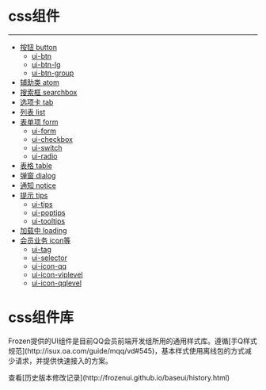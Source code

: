 # css组件
---
<div class="side-area">
        <ul>
          <li><a href="#modules-ui-btn">按钮 button</a>
            <ul class="nav">
              <li data-id="ui-btn"><a href="#modules-ui-btn">ui-btn</a></li>
              <li data-id="ui-btn-lg"><a href="#modules-ui-btn-lg" >ui-btn-lg</a></li>
              <li data-id="ui-btn-group"><a href="#modules-ui-btn-group" >ui-btn-group</a></li>
            </ul>
          </li>
          <li data-id="atom"><a href="#modules-atom">辅助类 atom</a></li>
          <li  data-id="ui-searchbox"><a href="#modules-ui-searchbox">搜索框 searchbox</a></li>
          <li data-id="ui-tab"><a href="#modules-ui-tab">选项卡 tab</a></li>
          <li data-id="ui-list"><a href="#modules-ui-list" >列表 list</a></li>
          <li><a href="#modules-ui-form">表单项 form</a>
            <ul class="nav">
              <li data-id="ui-form"><a href="#modules-ui-form" >ui-form</a></li>
              <li data-id="ui-checkbox"><a href="#modules-ui-checkbox" >ui-checkbox</a></li>
              <li data-id="ui-switch"><a href="#modules-ui-switch">ui-switch</a></li>
              <li data-id="ui-radio"><a href="#modules-ui-radio">ui-radio</a></li>
            </ul>
          </li>
          <li data-id="ui-table"><a href="#modules-ui-table">表格 table</a></li>
          <li  data-id="ui-dialog"><a href="#modules-ui-dialog">弹窗 dialog</a></li>
          <li data-id="ui-notice"><a href="#modules-ui-notice">通知 notice</a></li>
          <li><a href="#modules-ui-tips">提示 tips</a>
            <ul class="nav">
              <li data-id="ui-tips"><a href="#modules-ui-tips">ui-tips</a></li>
              <li data-id="ui-poptips"><a href="#modules-ui-poptips" >ui-poptips</a></li>
              <li data-id="ui-tooltips"><a href="#modules-ui-tooltips">ui-tooltips</a></li>
            </ul>
          </li>
          <li data-id="ui-loading"><a href="#modules-ui-loading">加载中 loading</a></li>
          <li><a href="#modules-ui-tag">会员业务 icon等</a>
            <ul class="nav">
              <li data-id="ui-tag"><a href="#modules-ui-tag">ui-tag</a></li>
              <li data-id="ui-selector"><a href="#modules-ui-selector">ui-selector</a></li>
              <li data-id="ui-icon-qq"><a href="#modules-ui-icon-qq" >ui-icon-qq</a></li>
              <li data-id="ui-icon-viplevel"><a href="#modules-ui-icon-viplevel">ui-icon-viplevel</a></li>
              <li data-id="ui-icon-qqlevel"><a href="#modules-ui-icon-qqlevel" >ui-icon-qqlevel</a></li>
            </ul>
          </li>
        </ul>
    </div>          
    <script type="text/template" id="list-template">
        <li><a href="#"></a></li>
    </script>
    <div class="content-area">
        <h1>css组件库</h1>
        <div class="content">      
        <p>Frozen提供的UI组件是目前QQ会员前端开发组所用的通用样式库。遵循[手Q样式规范](http://isux.oa.com/guide/mqq/vd#545)，基本样式使用离线包的方式减少请求，并提供快速接入的方案。</p>
        查看[历史版本修改记录](http://frozenui.github.io/baseui/history.html) 
        <script type="text/template" id="frozen-module">
            <div class="frozen-module">
                <div class="frozen-module-head">
                    <h2 class="frozen-module-title">
                        <a href="#"></a>
                    </h2>
                </div>
            </div>
        </script>
        <script type="text/template" id="frozen-module-demo">
            <div class="frozen-module-demo">
                <h3 class="frozen-module-subtitle"></h3>
                <div class="frozen-module-dom"></div>
                <pre class="frozen-module-code"></pre>
            </div>
        </script>
        <style>
        .ui-avatar-tiled{display:inline-block;}
        .frozen-module {
            border-bottom: 1px solid #eee;    
            padding: 10;
            margin-top: 20px;
            margin-bottom: 50px;
        }
        .frozen-module-head {
            overflow: hidden;
        }
        .frozen-module-title {
            margin: 0;
            font-size: 28px;
            font-family: Trebuchet MS;
            display: inline;
        }
        .frozen-module-title a {
            /*color: #7CAE23;*/
            color: #00a5e0;
            cursor: pointer;
        }
        .frozen-module-link {
            font-size: 14px;
        }
        .frozen-module-version {
            font-size: 12px;
            font-weight: normal;
            margin-left: 0.5em;
            color: #888;
            font-family: Menlo,Monaco,"Courier New",monospace;
        }
        p.frozen-module-description {
            font-size: 14px;
            color: #888;
            margin: 10px 0 20px;
        }
        .frozen-module-demo {
            position: relative;
        }
        .frozen-module-demo:hover {
            background: #fdfdfd;
        }
        .frozen-module-dom {
            margin-bottom: 8px;
            font-size:14px;
        }
        .frozen-module-code {
            margin: 0!important;
        }
        @media (max-width: 640px){
            .frozen-module-code{
            	display:none;
            }
        }
        h3.frozen-module-subtitle {
            margin: 0;
            color: #333;
            display: block;
            padding: 10px 0;
        }
        .frozen-module-sourcecode {
            position: absolute;
            right: 5px;
            top: 0;
            font-size: 12px;
            padding: 5px 10px;
            background: #EFFFE4;
            border-radius: 3px;
            display: none;
            z-index: 99;
            opacity: 0.8;
        }
        .frozen-loading {
            margin-bottom: 20px;
        }
        .black {
            font-size: 12px;
            padding: 2px;
            border-radius: 2px;
            background: rgba(0, 0, 0, 0.55);
            color: #fff;
        }
        </style> 
        <div class="frozen-modules"></div>
      </div>
    </div>
    </div>
<script type="text/javascript">
seajs.use(['$', 'gallery/underscore/1.6.0/underscore', 'arale/popup/1.1.6/popup'], function($, _, Popup) {
    var deps = $('.side-area li[data-id]');
    _.each(deps, function(dep) {
        var moduleNode = $($('#frozen-module').html());
        moduleNode.find('.frozen-module-title a')
            .attr('href', $(dep).data('id'))
            .attr('id', 'modules-' + $(dep).data('id'))
            .html($(dep).data('id'));
        moduleNode.appendTo('.frozen-modules');
        var list = substractTitle(moduleNode.find('h2'));
        $.ajax({
            url:  $(dep).data('id'),
            dataType: 'html',
            success: function(data) {
                data = $(data);
                moduleNode.find('.frozen-module-description')
                    .html(data.find('.entry-content > p:first-child').html());
                data.find('.nico-insert-code').each(function(index, item) {
                    var demoNode = $($('#frozen-module-demo').html());
                    item = $(item);
                    var subtitle = item.prev().html();
                    if (item.prev()[0].tagName !== 'H3' || !subtitle) {
                        subtitle = '默认';
                    }
                    demoNode.find('.frozen-module-subtitle').html(subtitle);
                    demoNode.find('.frozen-module-dom').html(item.html());
                    
                    // 直接使用目标页面生成的高亮代码，不再动态渲染
                    var codeHtml = item.next('.highlight').find('pre').html();
                    demoNode.find('.frozen-module-code').html(codeHtml);

                    moduleNode.find('.frozen-loading').remove();
                    demoNode.appendTo(moduleNode);
                });

                // 中文关键词，一般放在 keywords 数组的第一个
                // 在这里写到左边索引栏中
                moduleNode.find('.frozen-module-version')
                var keywords = data.find('#sidebar-wrapper .keywords').html();
                if (keywords) {
                    list.find('i').html(keywords);
                }
            }
        });
    });
    seajs.use('/static/side', function(side) {
        side.init();        
    });     
    function substractTitle(item) {
        item = item.find('a');
        var list = $($('#list-template').html());
        list.find('a').html(item.html() + list.find('a').html());
        list.find('a').attr('href', '#' + item.attr('id'));
        //list.appendTo('.side-area ul');
        return list;
    }
});
</script>
